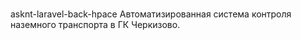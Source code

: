 # 
asknt-laravel-back-hpace
Автоматизированная система контроля наземного транспорта в ГК Черкизово.
